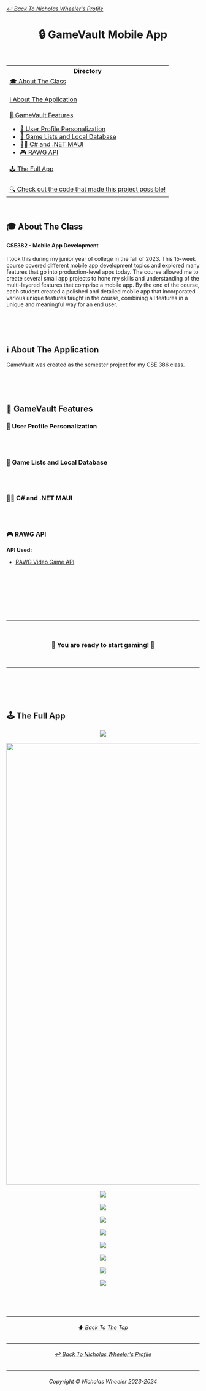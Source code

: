 <h6 >
	<a href="https://github.com/NicholasJWheeler">↩ Back To Nicholas Wheeler's Profile</a>
</h6>

<h1 align="center">🔒 GameVault Mobile App</h1><br>
<table align="center">
	<tr>
		<th>
			Directory
		</th>
	</tr>
	<tr>
		<td>
			<a href="#-about-the-class">🎓  About The Class</a><br><br>
			<a href="#%E2%84%B9-about-the-application">ℹ About The Application</a><br><br>
			<a href="#-gamevault-features">📱 GameVault Features</a>
			<ul>
        <li><a href="#-user-profile-personalization">👤 User Profile Personalization</a></li>
				<li><a href="#-game-lists-and-local-database">📝 Game Lists and Local Database</a></li>
        <li><a href="#-c#-and-.net-maui">👨‍💻 C# and .NET MAUI</a></li>
				<li><a href="#-rawg-api">🎮 RAWG API</a></li>
			</ul>
			<a href="#-the-full-app">🕹️ The Full App</a><br><br>
		</td>
  	</tr>
	<tr>
		<td align="center">
			<a href="https://vscode.dev/github.com/NicholasJWheeler/GameVault">🔍 Check out the code that made this project possible!</a>
		</td>
	</tr>
</table><br>

## 🎓 About The Class
#### CSE382 - Mobile App Development
I took this during my junior year of college in the fall of 2023. This 15-week course covered different mobile app development topics and explored many features that go into production-level apps today. The course allowed me to create several small app projects to hone my skills and understanding of the multi-layered features that comprise a mobile app. By the end of the course, each student created a polished and detailed mobile app that incorporated various unique features taught in the course, combining all features in a unique and meaningful way for an end user.


<br><br><br>
## ℹ About The Application
GameVault was created as the semester project for my CSE 386 class. 

<br><br><br>
## 📱 GameVault Features
### 👤 User Profile Personalization

<br><br>

### 📝 Game Lists and Local Database

<br><br>

### 👨‍💻 C# and .NET MAUI

<br><br>

### 🎮 RAWG API
<b>API Used:</b>
<ul>
	<li><a href="https://rawg.io/apidocs" target="_blank">RAWG Video Game API</a></li>
</ul>

<br><br>

<br><br><br><br>

- - - -

<br>

<h3 align="center">
  👾 You are ready to start gaming! 👾
</h3>

<br>

- - - -


<br><br><br><br>

## 🕹️ The Full App

<p align="center">
	<img src="https://github.com/NicholasJWheeler/GameVault/blob/main/Images/Trending1.png?raw=true">
	<br><br>
	<img src="https://github.com/NicholasJWheeler/GameVault/blob/main/Images/Trending2.png?raw=true" width="527" height="1151">
	<br><br>
	<img src="https://github.com/NicholasJWheeler/GameVault/blob/main/Images/Backlog1.png?raw=true">
	<br><br>
	<img src="https://github.com/NicholasJWheeler/GameVault/blob/main/Images/Backlog2.png?raw=true">
	<br><br>
	<img src="https://github.com/NicholasJWheeler/GameVault/blob/main/Images/Backlog3.png?raw=true">
	<br><br>
	<img src="https://github.com/NicholasJWheeler/GameVault/blob/main/Images/Profile1.png?raw=true">
  	<br><br>
  	<img src="https://github.com/NicholasJWheeler/GameVault/blob/main/Images/UserPref1.png?raw=true">
	<br><br>
	<img src="https://github.com/NicholasJWheeler/GameVault/blob/main/Images/UserPref2.png?raw=true">
	<br><br>
	<img src="https://github.com/NicholasJWheeler/GameVault/blob/main/Images/Vault1.png?raw=true">
	<br><br>
	<img src="https://github.com/NicholasJWheeler/GameVault/blob/main/Images/Vault2.png?raw=true">
</p>

<br><br><br>

- - - -
<h6 align="center">
	<a align="center" href="#-back-to-nicholas-wheelers-profile">⬆ Back To The Top </a>
</h6>

- - - -

<h6 align="center">
	<a href="https://github.com/NicholasJWheeler">↩ Back To Nicholas Wheeler's Profile</a>
</h6>

- - - -

<h6 align="center">
  Copyright © Nicholas Wheeler 2023-2024
</h6>
